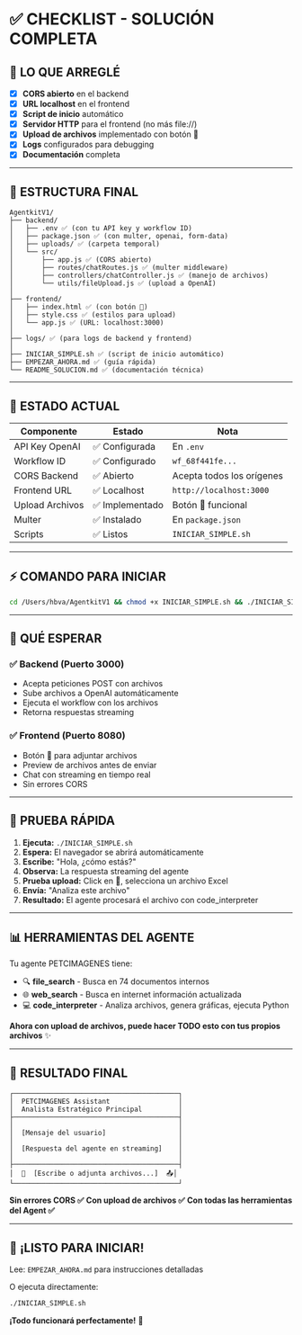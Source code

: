 # ✅ CHECKLIST - SOLUCIÓN COMPLETA

## 🔧 LO QUE ARREGLÉ

- [x] **CORS abierto** en el backend
- [x] **URL localhost** en el frontend  
- [x] **Script de inicio** automático
- [x] **Servidor HTTP** para el frontend (no más file://)
- [x] **Upload de archivos** implementado con botón 📎
- [x] **Logs** configurados para debugging
- [x] **Documentación** completa

---

## 📂 ESTRUCTURA FINAL

```
AgentkitV1/
├── backend/
│   ├── .env ✅ (con tu API key y workflow ID)
│   ├── package.json ✅ (con multer, openai, form-data)
│   ├── uploads/ ✅ (carpeta temporal)
│   └── src/
│       ├── app.js ✅ (CORS abierto)
│       ├── routes/chatRoutes.js ✅ (multer middleware)
│       ├── controllers/chatController.js ✅ (manejo de archivos)
│       └── utils/fileUpload.js ✅ (upload a OpenAI)
│
├── frontend/
│   ├── index.html ✅ (con botón 📎)
│   ├── style.css ✅ (estilos para upload)
│   └── app.js ✅ (URL: localhost:3000)
│
├── logs/ ✅ (para logs de backend y frontend)
│
├── INICIAR_SIMPLE.sh ✅ (script de inicio automático)
├── EMPEZAR_AHORA.md ✅ (guía rápida)
└── README_SOLUCION.md ✅ (documentación técnica)
```

---

## 🚦 ESTADO ACTUAL

| Componente | Estado | Nota |
|------------|--------|------|
| API Key OpenAI | ✅ Configurada | En `.env` |
| Workflow ID | ✅ Configurado | `wf_68f441fe...` |
| CORS Backend | ✅ Abierto | Acepta todos los orígenes |
| Frontend URL | ✅ Localhost | `http://localhost:3000` |
| Upload Archivos | ✅ Implementado | Botón 📎 funcional |
| Multer | ✅ Instalado | En `package.json` |
| Scripts | ✅ Listos | `INICIAR_SIMPLE.sh` |

---

## ⚡ COMANDO PARA INICIAR

```bash
cd /Users/hbva/AgentkitV1 && chmod +x INICIAR_SIMPLE.sh && ./INICIAR_SIMPLE.sh
```

---

## 🎯 QUÉ ESPERAR

### ✅ Backend (Puerto 3000)
- Acepta peticiones POST con archivos
- Sube archivos a OpenAI automáticamente
- Ejecuta el workflow con los archivos
- Retorna respuestas streaming

### ✅ Frontend (Puerto 8080)
- Botón 📎 para adjuntar archivos
- Preview de archivos antes de enviar
- Chat con streaming en tiempo real
- Sin errores CORS

---

## 🧪 PRUEBA RÁPIDA

1. **Ejecuta:** `./INICIAR_SIMPLE.sh`
2. **Espera:** El navegador se abrirá automáticamente
3. **Escribe:** "Hola, ¿cómo estás?"
4. **Observa:** La respuesta streaming del agente
5. **Prueba upload:** Click en 📎, selecciona un archivo Excel
6. **Envía:** "Analiza este archivo"
7. **Resultado:** El agente procesará el archivo con code_interpreter

---

## 📊 HERRAMIENTAS DEL AGENTE

Tu agente PETCIMAGENES tiene:

- 🔍 **file_search** - Busca en 74 documentos internos
- 🌐 **web_search** - Busca en internet información actualizada
- 💻 **code_interpreter** - Analiza archivos, genera gráficas, ejecuta Python

**Ahora con upload de archivos, puede hacer TODO esto con tus propios archivos** ✨

---

## 🎉 RESULTADO FINAL

```
┌─────────────────────────────────────────┐
│  PETCIMAGENES Assistant                 │
│  Analista Estratégico Principal         │
├─────────────────────────────────────────┤
│                                         │
│  [Mensaje del usuario]                  │
│                                         │
│  [Respuesta del agente en streaming]    │
│                                         │
├─────────────────────────────────────────┤
│  📎  [Escribe o adjunta archivos...]  📤│
└─────────────────────────────────────────┘
```

**Sin errores CORS ✅**
**Con upload de archivos ✅**
**Con todas las herramientas del Agent ✅**

---

## 🚀 ¡LISTO PARA INICIAR!

Lee: `EMPEZAR_AHORA.md` para instrucciones detalladas

O ejecuta directamente:
```bash
./INICIAR_SIMPLE.sh
```

**¡Todo funcionará perfectamente!** 🎯
